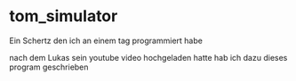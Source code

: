 # tom_simulator
Ein Schertz den ich an einem tag programmiert habe

nach dem Lukas sein youtube video hochgeladen hatte hab ich dazu dieses program geschrieben
